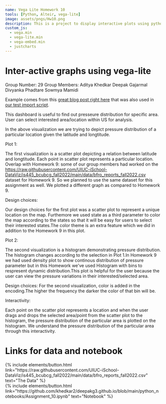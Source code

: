 ```yaml
---
name: Vega Lite Homework 10
tools: [Python, Alteir, vega-lite]
image: assets/pngs/Hw10.png
description: This is a project to display interactive plots using python and vega-lite
custom_js:
  - vega.min
  - vega-lite.min
  - vega-embed.min
  - justcharts
---
```



# Inter-active graphs using vega-lite

Group Number: 29
Group Members: Aditya Khedkar Deepak Gajarmal Divyanka Phadtare Sowmya Mamidi

Example comes from this [great blog post right here](https://blog.4dcu.be/programming/2021/05/03/Interactive-Visualizations.html) that was also used in [our test import script](https://github.com/UIUC-iSchool-DataViz/is445_bcubcg_fall2022/blob/main/week01/test_imports_week01.ipynb).

This dashboard is useful to find out presseure distribution for specific area. User can select interested area/location within US for analysis.

<vegachart schema-url="{{ site.baseurl }}/assets/json/Interactivity.json" style="width: 100%"></vegachart>
In the above visualization we are trying to depict pressure distribution of a particular location given the latitude and longtitude.

Plot 1:

The first visualization is a scatter plot depicting a relation between latitude and longtitude. Each point in scatter plot represents a particular location. Overlap with Homework 9: some of our group members had worked on the https://raw.githubusercontent.com/UIUC-iSchool-DataViz/is445_bcubcg_fall2022/main/data/bfro_reports_fall2022.csv dataset for Homework 9. So we planned to use the same dataset for this assignment as well. We plotted a different graph as compared to Homework 9.

Design choices:

Our design choices for the first plot was a scatter plot to represent a unique location on the map. Furthemore we used state as a third parameter to color the map according to the states so that it will be easy for users to select their interested states.The color theme is an extra feature which we did in addition to the Homework 9 in this plot.

Plot 2:

The second visualization is a histogram demonstrating pressure distribution. The histogram changes according to the selection in Plot 1.In Homework 9 we had used density plot to show continous distribution of pressure parameter but in this Homework we've used Histogram with bins to respresent dynamic distribution.This plot is helpful for the user because the user can view the pressure variations in their interested/selected area.

Design choices: For the second visualization, color is added in the encoding.The higher the frequency the darker the color of that bin will be.

Interactivity:

Each point on the scatter plot represents a location and when the user drags and drops the selected area/point from the scatter plot to the histogram, the pressure distribution of the particular area is plotted on the histogram. We understand the pressure distribution of the particular area through this interactivity.



# Links for data and notebook

<!-- these are written in a combo of html and liquid --> 

<div class="left">
{% include elements/button.html link="https://raw.githubusercontent.com/UIUC-iSchool-DataViz/is445_bcubcg_fall2022/main/data/bfro_reports_fall2022.csv" text="The Data" %}
</div>

<div class="right">
{% include elements/button.html link="https://github.com/khedkar2/deepakg3.github.io/blob/main/python_notebooks/Assignment_10.ipynb" text="Notebook" %}
</div>